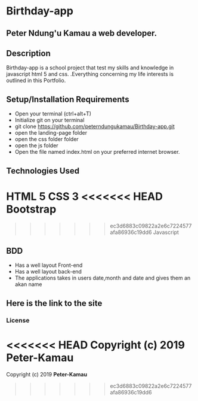 # Birthday-app
## Peter Ndung'u Kamau a web developer.
## Description
Birthday-app is a school project that test my skills and knowledge in javascript html 5 and css. .Everything concerning my life interests is outlined in this Portfolio. 
## Setup/Installation Requirements
* Open your terminal (ctrl+alt+T)
* Initialize git on your terminal
* git clone https://github.com/peterndungukamau/Birthday-app.git
* open the landing-page folder
* open the css folder folder
* open the js folder
* Open the file named index.html on your preferred internet browser.
## Technologies Used
HTML 5
CSS 3
<<<<<<< HEAD
Bootstrap
=======
>>>>>>> ec3d6883c09822a2e6c7224577afa86936c19dd6
Javascript
## BDD
* Has a well layout Front-end 
* Has a well layout back-end
* The applications takes in users date,month and date and gives them an akan name
## Here is the link to the site
### License
<<<<<<< HEAD
Copyright (c) 2019 **Peter-Kamau**
=======
Copyright (c) 2019 **Peter-Kamau**
>>>>>>> ec3d6883c09822a2e6c7224577afa86936c19dd6
